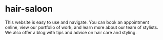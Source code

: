 # hair-saloon
This website is easy to use and navigate. You can book an appointment online, view our portfolio of work, and learn more about our team of stylists. We also offer a blog with tips and advice on hair care and styling.
